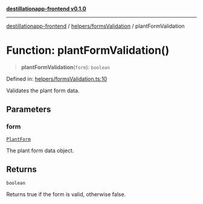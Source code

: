 [**destillationapp-frontend v0.1.0**](../../../README.md)

***

[destillationapp-frontend](../../../modules.md) / [helpers/formsValidation](../README.md) / plantFormValidation

# Function: plantFormValidation()

> **plantFormValidation**(`form`): `boolean`

Defined in: [helpers/formsValidation.ts:10](https://github.com/DestillApp/main/blob/76aba95a5d8c1d9174ebde73d7b50f0ea64b491a/frontend/src/helpers/formsValidation.ts#L10)

Validates the plant form data.

## Parameters

### form

[`PlantForm`](../../../types/forms/plantForm/interfaces/PlantForm.md)

The plant form data object.

## Returns

`boolean`

Returns true if the form is valid, otherwise false.
